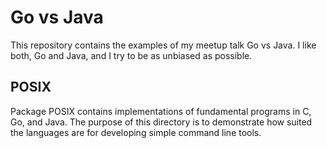 # Go vs Java
This repository contains the examples of my meetup talk Go vs Java.
I like both, Go and Java, and I try to be as unbiased as possible.

## POSIX
Package POSIX contains implementations of fundamental programs in C, Go, and Java.
The purpose of this directory is to demonstrate how suited the languages are for developing simple command line tools.
